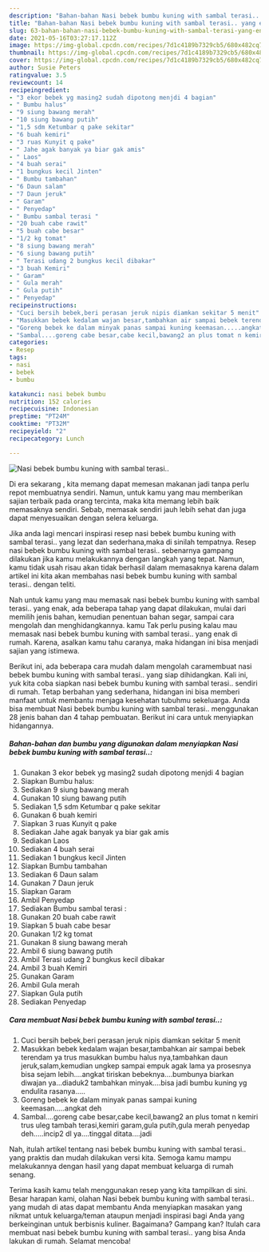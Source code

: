 ```yaml
---
description: "Bahan-bahan Nasi bebek bumbu kuning with sambal terasi.. yang enak dan Mudah Dibuat"
title: "Bahan-bahan Nasi bebek bumbu kuning with sambal terasi.. yang enak dan Mudah Dibuat"
slug: 63-bahan-bahan-nasi-bebek-bumbu-kuning-with-sambal-terasi-yang-enak-dan-mudah-dibuat
date: 2021-05-16T03:27:17.112Z
image: https://img-global.cpcdn.com/recipes/7d1c4189b7329cb5/680x482cq70/nasi-bebek-bumbu-kuning-with-sambal-terasi-foto-resep-utama.jpg
thumbnail: https://img-global.cpcdn.com/recipes/7d1c4189b7329cb5/680x482cq70/nasi-bebek-bumbu-kuning-with-sambal-terasi-foto-resep-utama.jpg
cover: https://img-global.cpcdn.com/recipes/7d1c4189b7329cb5/680x482cq70/nasi-bebek-bumbu-kuning-with-sambal-terasi-foto-resep-utama.jpg
author: Susie Peters
ratingvalue: 3.5
reviewcount: 14
recipeingredient:
- "3 ekor bebek yg masing2 sudah dipotong menjdi 4 bagian"
- " Bumbu halus"
- "9 siung bawang merah"
- "10 siung bawang putih"
- "1,5 sdm Ketumbar q pake sekitar"
- "6 buah kemiri"
- "3 ruas Kunyit q pake"
- " Jahe agak banyak ya biar gak amis"
- " Laos"
- "4 buah serai"
- "1 bungkus kecil Jinten"
- " Bumbu tambahan"
- "6 Daun salam"
- "7 Daun jeruk"
- " Garam"
- " Penyedap"
- " Bumbu sambal terasi "
- "20 buah cabe rawit"
- "5 buah cabe besar"
- "1/2 kg tomat"
- "8 siung bawang merah"
- "6 siung bawang putih"
- " Terasi udang 2 bungkus kecil dibakar"
- "3 buah Kemiri"
- " Garam"
- " Gula merah"
- " Gula putih"
- " Penyedap"
recipeinstructions:
- "Cuci bersih bebek,beri perasan jeruk nipis diamkan sekitar 5 menit"
- "Masukkan bebek kedalam wajan besar,tambahkan air sampai bebek terendam ya trus masukkan bumbu halus nya,tambahkan daun jeruk,salam,kemudian ungkep sampai empuk agak lama ya prosesnya bisa sejam lebih....angkat tiriskan bebeknya....bumbunya biarkan diwajan ya...diaduk2 tambahkan minyak....bisa jadi bumbu kuning yg endulita rasanya....."
- "Goreng bebek ke dalam minyak panas sampai kuning keemasan.....angkat deh"
- "Sambal....goreng cabe besar,cabe kecil,bawang2 an plus tomat n kemiri trus uleg tambah terasi,kemiri garam,gula putih,gula merah penyedap deh.....incip2 dl ya....tinggal ditata....jadi"
categories:
- Resep
tags:
- nasi
- bebek
- bumbu

katakunci: nasi bebek bumbu 
nutrition: 152 calories
recipecuisine: Indonesian
preptime: "PT24M"
cooktime: "PT32M"
recipeyield: "2"
recipecategory: Lunch

---
```



![Nasi bebek bumbu kuning with sambal terasi..](https://img-global.cpcdn.com/recipes/7d1c4189b7329cb5/680x482cq70/nasi-bebek-bumbu-kuning-with-sambal-terasi-foto-resep-utama.jpg)

Di era  sekarang , kita memang dapat memesan makanan jadi tanpa perlu repot membuatnya sendiri. Namun, untuk kamu yang mau memberikan sajian terbaik pada orang tercinta, maka kita memang lebih baik memasaknya sendiri. Sebab, memasak sendiri jauh lebih sehat dan juga dapat menyesuaikan dengan selera keluarga.

Jika anda lagi mencari inspirasi resep nasi bebek bumbu kuning with sambal terasi.. yang lezat dan sederhana,maka di sinilah tempatnya. Resep nasi bebek bumbu kuning with sambal terasi..  sebenarnya gampang dilakukan jika kamu melakukannya dengan langkah yang tepat. Namun, kamu tidak usah risau akan tidak berhasil dalam memasaknya 
karena dalam artikel ini kita akan membahas nasi bebek bumbu kuning with sambal terasi.. dengan teliti.  



Nah untuk kamu yang mau memasak nasi bebek bumbu kuning with sambal terasi.. yang enak, ada beberapa tahap yang dapat dilakukan, mulai dari memilih jenis bahan, kemudian penentuan bahan segar, sampai cara mengolah dan menghidangkannya. kamu Tak perlu pusing kalau mau memasak nasi bebek bumbu kuning with sambal terasi.. yang enak di rumah. Karena, asalkan kamu  tahu caranya, maka hidangan ini bisa menjadi sajian yang istimewa.

Berikut ini, ada beberapa cara mudah dalam mengolah caramembuat nasi bebek bumbu kuning with sambal terasi.. yang siap dihidangkan. Kali ini, yuk kita coba siapkan nasi bebek bumbu kuning with sambal terasi.. sendiri di rumah. Tetap berbahan yang sederhana, hidangan ini bisa memberi manfaat untuk membantu menjaga kesehatan tubuhmu sekeluarga. Anda bisa membuat Nasi bebek bumbu kuning with sambal terasi.. menggunakan 28 jenis bahan dan 4 tahap pembuatan. Berikut ini cara untuk menyiapkan hidangannya.

<!--inarticleads1-->

##### Bahan-bahan dan bumbu yang digunakan dalam menyiapkan Nasi bebek bumbu kuning with sambal terasi..:

1. Gunakan 3 ekor bebek yg masing2 sudah dipotong menjdi 4 bagian
1. Siapkan  Bumbu halus:
1. Sediakan 9 siung bawang merah
1. Gunakan 10 siung bawang putih
1. Sediakan 1,5 sdm Ketumbar q pake sekitar
1. Gunakan 6 buah kemiri
1. Siapkan 3 ruas Kunyit q pake
1. Sediakan  Jahe agak banyak ya biar gak amis
1. Sediakan  Laos
1. Sediakan 4 buah serai
1. Sediakan 1 bungkus kecil Jinten
1. Siapkan  Bumbu tambahan
1. Sediakan 6 Daun salam
1. Gunakan 7 Daun jeruk
1. Siapkan  Garam
1. Ambil  Penyedap
1. Sediakan  Bumbu sambal terasi :
1. Gunakan 20 buah cabe rawit
1. Siapkan 5 buah cabe besar
1. Gunakan 1/2 kg tomat
1. Gunakan 8 siung bawang merah
1. Ambil 6 siung bawang putih
1. Ambil  Terasi udang 2 bungkus kecil dibakar
1. Ambil 3 buah Kemiri
1. Gunakan  Garam
1. Ambil  Gula merah
1. Siapkan  Gula putih
1. Sediakan  Penyedap




<!--inarticleads2-->

##### Cara membuat Nasi bebek bumbu kuning with sambal terasi..:

1. Cuci bersih bebek,beri perasan jeruk nipis diamkan sekitar 5 menit
1. Masukkan bebek kedalam wajan besar,tambahkan air sampai bebek terendam ya trus masukkan bumbu halus nya,tambahkan daun jeruk,salam,kemudian ungkep sampai empuk agak lama ya prosesnya bisa sejam lebih....angkat tiriskan bebeknya....bumbunya biarkan diwajan ya...diaduk2 tambahkan minyak....bisa jadi bumbu kuning yg endulita rasanya.....
1. Goreng bebek ke dalam minyak panas sampai kuning keemasan.....angkat deh
1. Sambal....goreng cabe besar,cabe kecil,bawang2 an plus tomat n kemiri trus uleg tambah terasi,kemiri garam,gula putih,gula merah penyedap deh.....incip2 dl ya....tinggal ditata....jadi




Nah, itulah artikel tentang  nasi bebek bumbu kuning with sambal terasi..  yang praktis dan mudah dilakukan versi kita. Semoga kamu mampu melakukannya dengan hasil yang dapat membuat keluarga di rumah senang. 

Terima kasih kamu telah menggunakan resep yang kita tampilkan di sini. Besar harapan kami, olahan  Nasi bebek bumbu kuning with sambal terasi.. yang mudah di atas dapat membantu Anda menyiapkan masakan yang nikmat untuk keluarga/teman ataupun menjadi inspirasi bagi Anda yang berkeinginan untuk berbisnis kuliner. Bagaimana? Gampang kan? Itulah cara membuat nasi bebek bumbu kuning with sambal terasi.. yang bisa Anda lakukan di rumah. Selamat mencoba!


